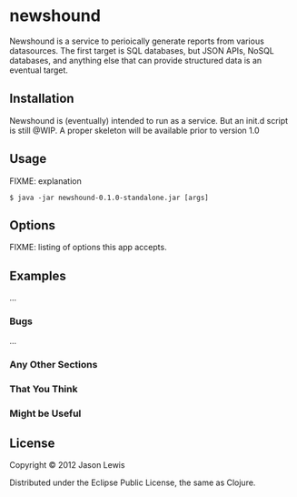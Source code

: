 # newshound

Newshound is a service to perioically generate reports from various datasources. The first target is SQL databases, but JSON APIs, NoSQL databases, and anything else that can provide structured data is an eventual target.

## Installation

Newshound is (eventually) intended to run as a service. But an init.d script is still @WIP. A proper skeleton will be available prior to version 1.0

## Usage

FIXME: explanation

    $ java -jar newshound-0.1.0-standalone.jar [args]

## Options

FIXME: listing of options this app accepts.

## Examples

...

### Bugs

...

### Any Other Sections
### That You Think
### Might be Useful

## License

Copyright © 2012 Jason Lewis

Distributed under the Eclipse Public License, the same as Clojure.
